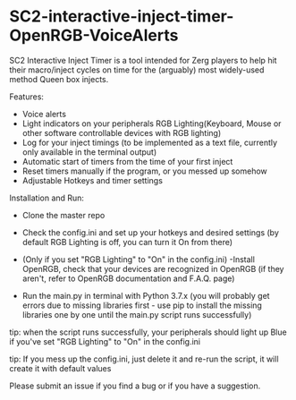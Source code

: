 # SC2-interactive-inject-timer-OpenRGB-VoiceAlerts

SC2 Interactive Inject Timer is a tool intended for Zerg players to help hit their macro/inject cycles on time for the (arguably) most widely-used method Queen box injects.

Features:
- Voice alerts
- Light indicators on your peripherals RGB Lighting(Keyboard, Mouse or other software controllable devices with RGB lighting)
- Log for your inject timings (to be implemented as a text file, currently only available in the terminal output)
- Automatic start of timers from the time of your first inject
- Reset timers manually if the program, or you messed up somehow
- Adjustable Hotkeys and timer settings

Installation and Run:
- Clone the master repo
- Check the config.ini and set up your hotkeys and desired settings (by default RGB Lighting is off, you can turn it On from there)
  
- (Only if you set "RGB Lighting" to "On" in the config.ini) -Install OpenRGB, check that your devices are recognized in OpenRGB (if they aren't, refer to OpenRGB documentation and F.A.Q. page)
- Run the main.py in terminal with Python 3.7.x (you will probably get errors due to missing libraries first  - use pip to install the missing libraries one by one until the main.py script runs successfully)

tip: when the script runs successfully, your peripherals should light up Blue if you've set "RGB Lighting" to "On" in the config.ini

tip: If you mess up the config.ini, just delete it and re-run the script, it will create it with default values

Please submit an issue if you find a bug or if you have a suggestion.

